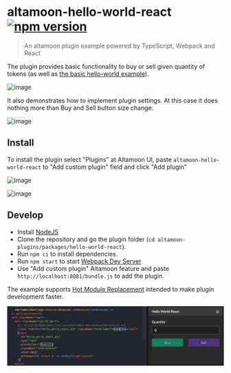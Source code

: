 # altamoon-hello-world-react [![npm version](https://badge.fury.io/js/altamoon-hello-world-react.svg)](https://badge.fury.io/js/altamoon-hello-world-react)

> An altamoon plugin example powered by TypeScript, Webpack and React

The plugin provides basic functionality to buy or sell given quantity of tokens (as well as [the basic hello-world example](https://github.com/Altamoon/altamoon-plugins/tree/main/packages/hello-world)).

![image](https://user-images.githubusercontent.com/1082083/126187782-2cbe78f2-9e8a-44e1-9c98-ddffc5264489.png)

It also demonstrates how to implement plugin settings. At this case it does nothing more than Buy and Sell button size change.

![image](https://user-images.githubusercontent.com/1082083/126191597-b27a1e1c-7b34-4988-8757-088322b39ae3.png)

## Install

To install the plugin select "Plugins" at Altamoon UI, paste `altamoon-hello-world-react` to "Add custom plugin" field and click "Add plugin"

![image](https://user-images.githubusercontent.com/1082083/126187942-01e20216-9a70-415b-a590-44f7cbdce8a8.png)

![image](https://user-images.githubusercontent.com/1082083/126188079-c3056b0e-fbd8-47b5-a324-184d6a5f9321.png)

## Develop

- Install [NodeJS](https://nodejs.org/en/)
- Clone the repository and go the plugin folder (`cd altamoon-plugins/packages/hello-world-react`).
- Run `npm ci` to install dependencies.
- Run `npm start` to start [Webpack Dev Server](https://webpack.js.org/configuration/dev-server/)
- Use "Add custom plugin" Altamoon feature and paste `http://localhost:8081/bundle.js` to add the plugin.

The example supports [Hot Module Replacement](https://webpack.js.org/concepts/hot-module-replacement/) intended to make plugin development faster.

![](https://raw.githubusercontent.com/Altamoon/altamoon-plugins/main/.assets/hmr.gif)
